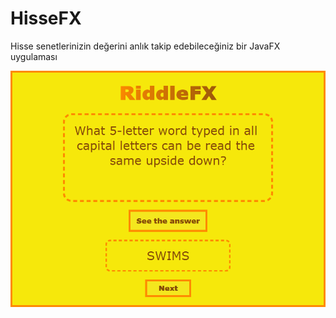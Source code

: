 # HisseFX
Hisse senetlerinizin değerini anlık takip edebileceğiniz bir JavaFX uygulaması

 <img src="https://raw.githubusercontent.com/isikenes/riddlefx/main/ss.png">
